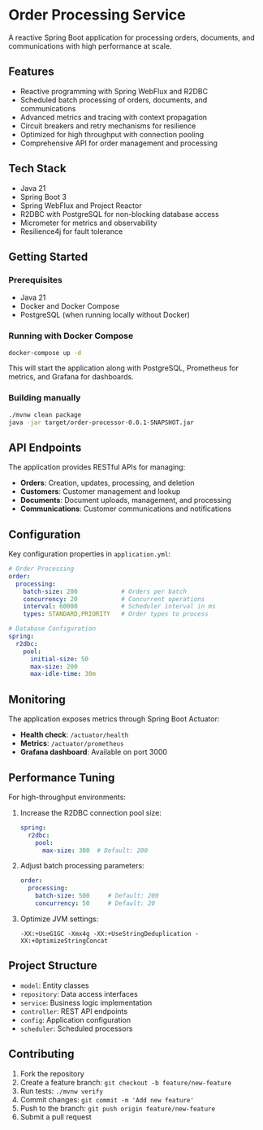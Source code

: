 # Order Processing Service

A reactive Spring Boot application for processing orders, documents, and communications with high performance at scale.

## Features

- Reactive programming with Spring WebFlux and R2DBC
- Scheduled batch processing of orders, documents, and communications
- Advanced metrics and tracing with context propagation
- Circuit breakers and retry mechanisms for resilience
- Optimized for high throughput with connection pooling
- Comprehensive API for order management and processing

## Tech Stack

- Java 21
- Spring Boot 3
- Spring WebFlux and Project Reactor
- R2DBC with PostgreSQL for non-blocking database access
- Micrometer for metrics and observability
- Resilience4j for fault tolerance

## Getting Started

### Prerequisites

- Java 21
- Docker and Docker Compose
- PostgreSQL (when running locally without Docker)

### Running with Docker Compose

```bash
docker-compose up -d
```

This will start the application along with PostgreSQL, Prometheus for metrics, and Grafana for dashboards.

### Building manually

```bash
./mvnw clean package
java -jar target/order-processor-0.0.1-SNAPSHOT.jar
```

## API Endpoints

The application provides RESTful APIs for managing:

- **Orders**: Creation, updates, processing, and deletion
- **Customers**: Customer management and lookup
- **Documents**: Document uploads, management, and processing
- **Communications**: Customer communications and notifications

## Configuration

Key configuration properties in `application.yml`:

```yaml
# Order Processing
order:
  processing:
    batch-size: 200            # Orders per batch
    concurrency: 20            # Concurrent operations
    interval: 60000            # Scheduler interval in ms
    types: STANDARD,PRIORITY   # Order types to process

# Database Configuration
spring:
  r2dbc:
    pool:
      initial-size: 50
      max-size: 200
      max-idle-time: 30m
```

## Monitoring

The application exposes metrics through Spring Boot Actuator:

- **Health check**: `/actuator/health`
- **Metrics**: `/actuator/prometheus`
- **Grafana dashboard**: Available on port 3000

## Performance Tuning

For high-throughput environments:

1. Increase the R2DBC connection pool size:
   ```yaml
   spring:
     r2dbc:
       pool:
         max-size: 300  # Default: 200
   ```

2. Adjust batch processing parameters:
   ```yaml
   order:
     processing:
       batch-size: 500     # Default: 200
       concurrency: 50     # Default: 20
   ```

3. Optimize JVM settings:
   ```
   -XX:+UseG1GC -Xmx4g -XX:+UseStringDeduplication -XX:+OptimizeStringConcat
   ```

## Project Structure

- `model`: Entity classes
- `repository`: Data access interfaces
- `service`: Business logic implementation
- `controller`: REST API endpoints
- `config`: Application configuration
- `scheduler`: Scheduled processors

## Contributing

1. Fork the repository
2. Create a feature branch: `git checkout -b feature/new-feature`
3. Run tests: `./mvnw verify`
4. Commit changes: `git commit -m 'Add new feature'`
5. Push to the branch: `git push origin feature/new-feature`
6. Submit a pull request
